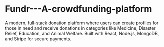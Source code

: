 # Fundr---A-crowdfunding-platform
A modern, full-stack donation platform where users can create profiles for those in need and receive donations in categories like Medicine, Disaster Relief, Education, and Animal Welfare. Built with React, Node.js, MongoDB, and Stripe for secure payments.
